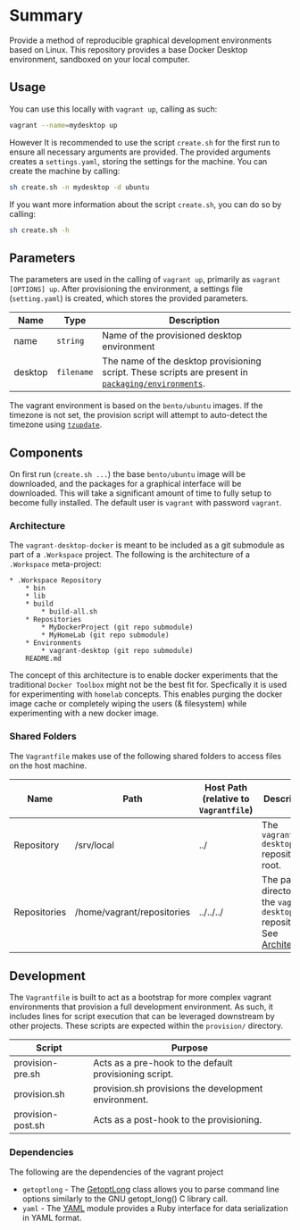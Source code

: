 # Summary

Provide a method of reproducible graphical development environments based on Linux. This repository provides a base Docker Desktop environment, sandboxed on your local computer.

## Usage

You can use this locally with `vagrant up`, calling as such:

```bash
vagrant --name=mydesktop up
```

However It is recommended to use the script `create.sh` for the first run to ensure all necessary arguments are provided. The provided arguments creates a `settings.yaml`, storing the settings for the machine. You can create the machine by calling:

```bash
sh create.sh -n mydesktop -d ubuntu
```

If you want more information about the script `create.sh`, you can do so by calling:

```bash
sh create.sh -h
```

## Parameters

The parameters are used in the calling of `vagrant up`, primarily as `vagrant [OPTIONS] up`. After provisioning the environment, a settings file (`setting.yaml`) is created, which stores the provided parameters.

| Name | Type | Description |
|---|---|---|
| name | `string` | Name of the provisioned desktop environment |
| desktop | `filename` | The name of the desktop provisioning script. These scripts are present in [`packaging/environments`](src/packaging/environments). |

The vagrant environment is based on the `bento/ubuntu` images. If the timezone is not set, the provision script will attempt to auto-detect the timezone using [`tzupdate`](https://github.com/cdown/tzupdate).

## Components

On first run (`create.sh ...`) the base `bento/ubuntu` image will be downloaded, and the packages for a graphical interface will be downloaded. This will take a significant amount of time to fully setup to become fully installed. The default user is `vagrant` with password `vagrant`.

### Architecture

The `vagrant-desktop-docker` is meant to be included as a git submodule as part of a `.Workspace` project. The following is the architecture of a `.Workspace` meta-project:

    * .Workspace Repository
        * bin
        * lib
        * build
            * build-all.sh
        * Repositories
            * MyDockerProject (git repo submodule)
            * MyHomeLab (git repo submodule)
        * Environments
            * vagrant-desktop (git repo submodule)
        README.md

The concept of this architecture is to enable docker experiments that the traditional `Docker Toolbox` might not be the best fit for. Specfically it is used for experimenting with `homelab` concepts. This enables purging the docker image cache or completely wiping the users (& filesystem) while experimenting with a new docker image.

### Shared Folders

The `Vagrantfile` makes use of the following shared folders to access files on the host machine.

| Name | Path | Host Path (relative to `Vagrantfile`) | Description |
| --- | --- | --- | --- |
| Repository | /srv/local | ../ | The `vagrant-desktop` repository root. |
| Repositories | /home/vagrant/repositories | ../../../ | The parent directory of the `vagrant-desktop` repository. See [Architecture](#architecture). |

## Development

The `Vagrantfile` is built to act as a bootstrap for more complex vagrant environments that provision a full development environment. As such, it includes lines for script execution that can be leveraged downstream by other projects. These scripts are expected within the `provision/` directory.

| Script | Purpose |
| --- | --- |
| provision-pre.sh | Acts as a pre-hook to the default provisioning script. |
| provision.sh | provision.sh provisions the development environment. |
| provision-post.sh | Acts as a post-hook to the provisioning. |

### Dependencies

The following are the dependencies of the vagrant project

* `getoptlong` - The [GetoptLong](http://ruby-doc.org/stdlib-2.1.0/libdoc/getoptlong/rdoc/GetoptLong.html) class allows you to parse command line options similarly to the GNU getopt_long() C library call.
* `yaml` - The [YAML](https://ruby-doc.org/stdlib-1.9.3/libdoc/yaml/rdoc/YAML.html) module provides a Ruby interface for data serialization in YAML format.
